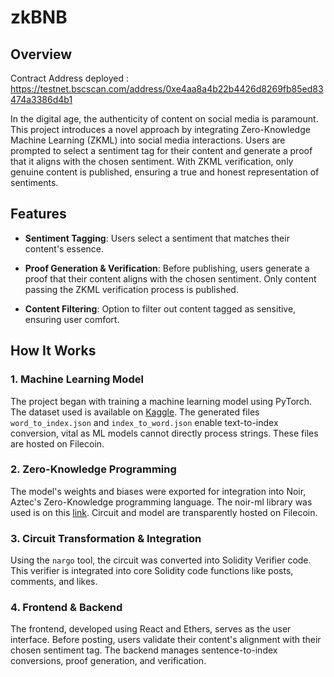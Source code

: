 # zkBNB

## Overview

Contract Address deployed : https://testnet.bscscan.com/address/0xe4aa8a4b22b4426d8269fb85ed83474a3386d4b1

In the digital age, the authenticity of content on social media is paramount. This project introduces a novel approach by integrating Zero-Knowledge Machine Learning (ZKML) into social media interactions. Users are prompted to select a sentiment tag for their content and generate a proof that it aligns with the chosen sentiment. With ZKML verification, only genuine content is published, ensuring a true and honest representation of sentiments. 

## Features

- **Sentiment Tagging**: Users select a sentiment that matches their content's essence.
  
- **Proof Generation & Verification**: Before publishing, users generate a proof that their content aligns with the chosen sentiment. Only content passing the ZKML verification process is published.
  
- **Content Filtering**: Option to filter out content tagged as sensitive, ensuring user comfort.

## How It Works

### 1. Machine Learning Model

The project began with training a machine learning model using PyTorch. The dataset used is available on [Kaggle](https://www.kaggle.com/datasets/kazanova/sentiment140). The generated files `word_to_index.json` and `index_to_word.json` enable text-to-index conversion, vital as ML models cannot directly process strings. These files are hosted on Filecoin.

### 2. Zero-Knowledge Programming

The model's weights and biases were exported for integration into Noir, Aztec's Zero-Knowledge programming language. The noir-ml library was used is on this [link](https://github.com/metavind/noir-ml/tree/main/noir_ml). Circuit and model are transparently hosted on Filecoin.

### 3. Circuit Transformation & Integration

Using the `nargo` tool, the circuit was converted into Solidity Verifier code. This verifier is integrated into core Solidity code functions like posts, comments, and likes. 

### 4. Frontend & Backend

The frontend, developed using React and Ethers, serves as the user interface. Before posting, users validate their content's alignment with their chosen sentiment tag. The backend manages sentence-to-index conversions, proof generation, and verification.

